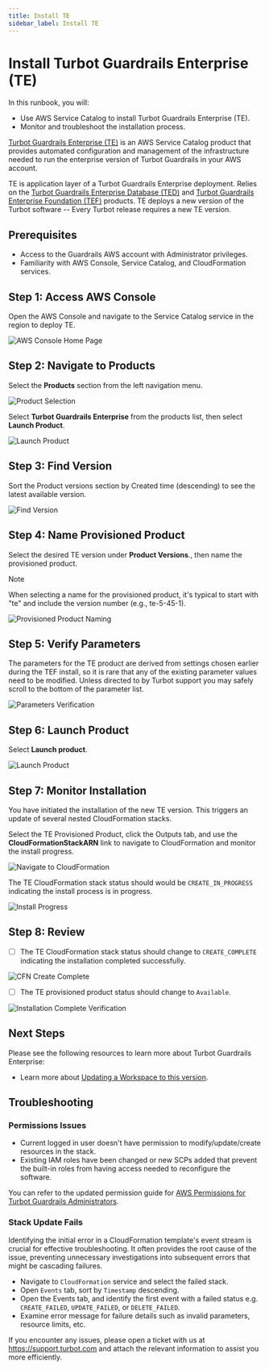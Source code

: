 ```yaml
---
title: Install TE
sidebar_label: Install TE
---
```


# Install Turbot Guardrails Enterprise (TE)

In this runbook, you will:
- Use AWS Service Catalog to install Turbot Guardrails Enterprise (TE).
- Monitor and troubleshoot the installation process.

[Turbot Guardrails Enterprise (TE)](https://turbot.com/guardrails/docs/reference/glossary#urbot-guardrails-enterprise-te) is an AWS Service Catalog product that provides automated configuration and management of the infrastructure needed to run the enterprise version of Turbot Guardrails in your AWS account.

TE is application layer of a Turbot Guardrails Enterprise deployment. Relies on the [Turbot Guardrails Enterprise Database (TED)](https://turbot.com/guardrails/docs/reference/glossary#urbot-guardrails-enterprise-database-ted) and [Turbot Guardrails Enterprise Foundation (TEF)](https://turbot.com/guardrails/docs/reference/glossary#urbot-guardrails-enterprise-foundation-tef) products. TE deploys a new version of the Turbot software -- Every Turbot release requires a new TE version.

## Prerequisites

- Access to the Guardrails AWS account with Administrator privileges.
- Familiarity with AWS Console, Service Catalog, and CloudFormation services.

## Step 1: Access AWS Console

Open the AWS Console and navigate to the Service Catalog service in the region to deploy TE.

![AWS Console Home Page](/images/docs/guardrails/runbooks/enterprise-install/install-te/install-te-aws-console.png)

## Step 2: Navigate to Products

Select the **Products** section from the left navigation menu.

![Product Selection](/images/docs/guardrails/runbooks/enterprise-install/install-te/install-te-product-selection.png)

Select **Turbot Guardrails Enterprise** from the products list, then select **Launch Product**.

![Launch Product](/images/docs/guardrails/runbooks/enterprise-install/install-te/install-te-launch-product.png)

## Step 3: Find Version

Sort the Product versions section by Created time (descending) to see the latest available version.

![Find Version](/images/docs/guardrails/runbooks/enterprise-install/install-te/install-te-find-versions.png)

## Step 4: Name Provisioned Product

Select the desired TE version under **Product Versions**., then name the provisioned product.

> [!NOTE]
> When selecting a name for the provisioned product, it's typical to start with "te" and include the version number (e.g., te-5-45-1).

![Provisioned Product Naming](/images/docs/guardrails/runbooks/enterprise-install/install-te/install-te-product-naming.png)

## Step 5: Verify Parameters

The parameters for the TE product are derived from settings chosen earlier during the TEF install, so it is rare that any of the existing parameter values need to be modified. Unless directed to by Turbot support you may safely scroll to the bottom of the parameter list.

![Parameters Verification](/images/docs/guardrails/runbooks/enterprise-install/install-te/install-te-parameters-verification.png)

## Step 6: Launch Product

Select **Launch product**.

![Launch Product](/images/docs/guardrails/runbooks/enterprise-install/install-te/install-te-launch.png)

## Step 7: Monitor Installation

You have initiated the installation of the new TE version. This triggers an update of several nested CloudFormation stacks.

Select the TE Provisioned Product, click the Outputs tab, and use the **CloudFormationStackARN** link to navigate to CloudFormation and monitor the install progress.

![Navigate to CloudFormation](/images/docs/guardrails/runbooks/enterprise-install/install-te/install-te-navigate-cfn.png)

The TE CloudFormation stack status should would be `CREATE_IN_PROGRESS` indicating the install process is in progress.

![Install Progress](/images/docs/guardrails/runbooks/enterprise-install/install-te/install-te-install-cfn-progress.png)

## Step 8: Review

- [ ] The TE CloudFormation stack status should change to `CREATE_COMPLETE` indicating the installation completed successfully.

![CFN Create Complete](/images/docs/guardrails/runbooks/enterprise-install/install-te/install-te-cfn-create-complete.png)

- [ ] The TE provisioned product status should change to `Available`.

![Installation Complete Verification](/images/docs/guardrails/runbooks/enterprise-install/install-te/install-te-install-complete-status.png)

## Next Steps

Please see the following resources to learn more about Turbot Guardrails Enterprise:

- Learn more about [Updating a Workspace to this version](https://turbot.com/guardrails/docs/enterprise/updating-stacks/update-workspace#updating-the-workspace).

## Troubleshooting

### Permissions Issues

- Current logged in user doesn't have permission to modify/update/create resources in the stack.
- Existing IAM roles have been changed or new SCPs added that prevent the built-in roles from having access needed to reconfigure the software.

You can refer to the updated  permission guide for [AWS Permissions for Turbot Guardrails Administrators](https://turbot.com/guardrails/docs/enterprise/FAQ/admin-permissions#aws-permissions-for-turbot-guardrails-administrators).

### Stack Update Fails

Identifying the initial error in a CloudFormation template's event stream is crucial for effective troubleshooting. It often provides the root cause of the issue, preventing unnecessary investigations into subsequent errors that might be cascading failures.

- Navigate to `CloudFormation` service and select the failed stack.
- Open `Events` tab, sort by `Timestamp` descending.
- Open the Events tab, and identify the first event with a failed status e.g. `CREATE_FAILED`, `UPDATE_FAILED`, or `DELETE_FAILED`.
- Examine error message for failure details such as invalid parameters, resource limits, etc.

If you encounter any issues, please open a ticket with us at https://support.turbot.com and attach the relevant information to assist you more efficiently.
